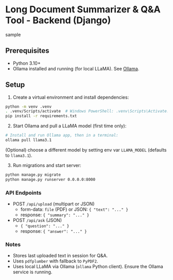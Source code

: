 # Long Document Summarizer & Q&A Tool - Backend (Django)
sample
## Prerequisites
- Python 3.10+
- Ollama installed and running (for local LLaMA). See [Ollama](https://ollama.com).

## Setup
1. Create a virtual environment and install dependencies:
```bash
python -m venv .venv
. .venv/Scripts/activate  # Windows PowerShell: .venv\Scripts\Activate.ps1
pip install -r requirements.txt
```

2. Start Ollama and pull a LLaMA model (first time only):
```bash
# Install and run Ollama app, then in a terminal:
ollama pull llama3.1
```
(Optional) choose a different model by setting env var `LLAMA_MODEL` (defaults to `llama3.1`).

3. Run migrations and start server:
```bash
python manage.py migrate
python manage.py runserver 0.0.0.0:8000
```

### API Endpoints
- POST `/api/upload` (multipart or JSON)
  - form-data: `file` (PDF) or JSON: `{ "text": "..." }`
  - response: `{ "summary": "..." }`
- POST `/api/ask` (JSON)
  - `{ "question": "..." }`
  - response: `{ "answer": "..." }`

### Notes
- Stores last uploaded text in session for Q&A.
- Uses `pdfplumber` with fallback to `PyPDF2`.
- Uses local LLaMA via Ollama (`ollama` Python client). Ensure the Ollama service is running.
